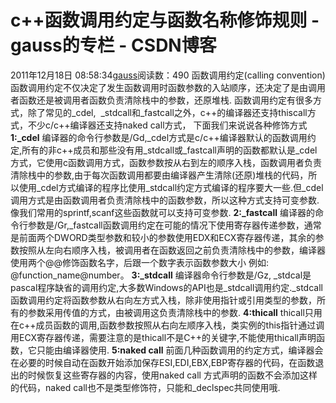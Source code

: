 # c++函数调用约定与函数名称修饰规则 - gauss的专栏 - CSDN博客
2011年12月18日 08:58:34[gauss](https://me.csdn.net/mathlmx)阅读数：490
函数调用约定(calling convention)
函数调用约定不仅决定了发生函数调用时函数参数的入站顺序，还决定了是由调用者函数还是被调用者函数负责清除栈中的参数，还原堆栈.
函数调用约定有很多方式，除了常见的_cdel,  _stdcall和_fastcall之外，c++的编译器还支持thiscall方式，不少c/c++编译器还支持naked call方式，
下面我们来说说各种修饰方式
**1:_cdel**
编译器的命令行参数是/Gd,_cdel方式是c/c++编译器默认的函数调用约定,所有的非c++成员和那些没有用_stdcall或_fastcall声明的函数都默认是_cdel方式，它使用c函数调用方式，函数参数按从右到左的顺序入栈，函数调用者负责清除栈中的参数,由于每次函数调用都要由编译器产生清除(还原)堆栈的代码，所以使用_cdel方式编译的程序比使用_stdcall约定方式编译的程序要大一些.但_cdel调用方式是由函数调用者负责清除栈中的函数参数，所以这种方式支持可变参数.像我们常用的sprintf,scanf这些函数就可以支持可变参数.
**2:_fastcall**
编译器的命令行参数是/Gr,_fastcall函数调用约定在可能的情况下使用寄存器传递参数，通常是前面两个DWORD类型参数和较小的参数使用EDX和ECX寄存器传递，其余的参数按照从左向右顺序入栈，被调用者在函数返回之前负责清除栈中的参数，编译器使用两个@@修饰函数名字，后跟一个数字表示函数参数大小
例如:
@function_name@number。
**3:_stdcall**
编译器命令行参数是/Gz, _stdcal是pascal程序缺省的调用约定,大多数Windows的API也是_stdcall调用约定._stdcall函数调用约定将函数参数从右向左方式入栈，除非使用指针或引用类型的参数，所有的参数采用传值的方式，由被调用这负责清除栈中的参数.
**4:thicall**
thicall只用在c++成员函数的调用,函数参数按照从右向左顺序入栈，类实例的this指针通过调用ECX寄存器传递，需要注意的是thicall不是C++的关键字,不能使用thicall声明函数，它只能由编译器使用.
**5:naked call**
前面几种函数调用的约定方式，编译器会在必要的时候自动在函数开始添加保存ESI,EDI,EBX,EBP寄存器的代码，在函数退出的时候恢复这些寄存器的内容，使用naked call
方式声明的函数不会添加这样的代码，naked call也不是类型修饰符，只能和_declspec共同使用哦.

